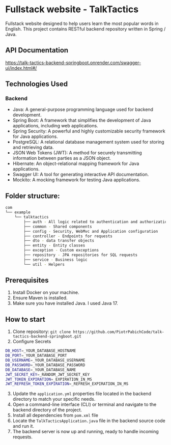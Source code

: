 # Fullstack website - TalkTactics

Fullstack website designed to help users learn the most popular words in English. This project contains RESTful backend repository written in Spring / Java.

## API Documentation

https://talk-tactics-backend-springboot.onrender.com/swagger-ui/index.html#/

## Technologies Used

### Backend

- Java: A general-purpose programming language used for backend development.
- Spring Boot: A framework that simplifies the development of Java applications, including web applications.
- Spring Security: A powerful and highly customizable security framework for Java applications.
- PostgreSQL: A relational database management system used for storing and retrieving data.
- JSON Web Tokens (JWT): A method for securely transmitting information between parties as a JSON object.
- Hibernate: An object-relational mapping framework for Java applications.
- Swagger UI: A tool for generating interactive API documentation.
- Mockito: A mocking framework for testing Java applications.

## Folder structure:

```bash
com
└── example
    └── talktactics
        ├── auth - All logic related to authentication and authorization
        ├── common - Shared components
        ├── config - Security, WebMvc and Application configuration
        ├── controller - Endpoints for requests
        ├── dto - data transfer objects
        ├── entity - Entity classes
        ├── exception - Custom exceptions
        ├── repository - JPA repositories for SQL requests
        ├── service - Business logic
        └── util - Helpers
```

## Prerequisites

1. Install Docker on your machine.
2. Ensure Maven is installed.
3. Make sure you have installed Java. I used Java 17.

## How to start

1. Clone repository: `git clone https://github.com/PiotrPabichCode/talk-tactics-backend-springboot.git`
2. Configure Secrets

```bash
DB_HOST=_YOUR_DATABASE_HOSTNAME
DB_PORT=_YOUR_DATABASE_PORT
DB_USERNAME=_YOUR_DATABASE_USERNAME
DB_PASSWORD=_YOUR_DATABASE_PASSWORD
DB_DATABASE=_YOUR_DATABASE_NAME
JWT_SECRET_KEY=_RANDOM_JWT_SECRET_KEY
JWT_TOKEN_EXPIRATION=_EXPIRATION_IN_MS
JWT_REFRESH_TOKEN_EXPIRATION=_REFRESH_EXPIRATION_IN_MS
```

3. Update the `application.yml` properties file located in the backend directory to match your specific needs.
4. Open a command-line interface (CLI) or terminal and navigate to the backend directory of the project.
5. Install all dependencies from `pom.xml` file
6. Locate the `TalkTacticsApplication.java` file in the backend source code and run it.
7. The backend server is now up and running, ready to handle incoming requests.

